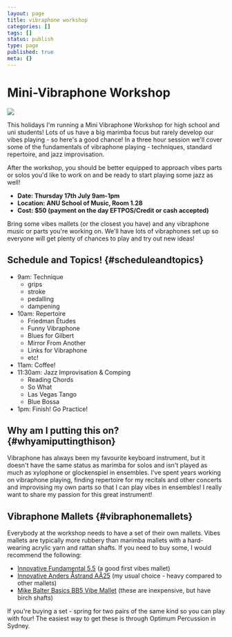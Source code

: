 ```yaml
---
layout: page
title: vibraphone workshop
categories: []
tags: []
status: publish
type: page
published: true
meta: {}
---
```


# Mini-Vibraphone Workshop

![](/squarespace_images/static_500baf96c4aa540325612fa5_t_53aa8961e4b02987deb7a49c_1403685228920_2012-02-21+12-13-06+iPad+Score+reading+Practice+Session.jpg_)

This holidays I'm running a Mini Vibraphone Workshop for high school
and uni students! Lots of us have a big marimba focus but rarely develop
our vibes playing - so here's a good chance! In a three hour session
we'll cover some of the fundamentals of vibraphone playing -
techniques, standard repertoire, and jazz improvisation.

After the workshop, you should be better equipped to approach vibes
parts or solos you\'d like to work on and be ready to start playing some
jazz as well!

-   **Date: Thursday 17th July 9am-1pm**
-   **Location: ANU School of Music, Room 1.28**
-   **Cost: \$50 (payment on the day EFTPOS/Credit or cash accepted)**

Bring some vibes mallets (or the closest you have) and any vibraphone
music or parts you\'re working on. We\'ll have lots of vibraphones set
up so everyone will get plenty of chances to play and try out new ideas!

## Schedule and Topics! {#scheduleandtopics}

-   9am: Technique
    -   grips
    -   stroke
    -   pedalling
    -   dampening
-   10am: Repertoire
    -   Friedman Études
    -   Funny Vibraphone
    -   Blues for Gilbert
    -   Mirror From Another
    -   Links for Vibraphone
    -   etc!
-   11am: Coffee!
-   11:30am: Jazz Improvisation & Comping
    -   Reading Chords
    -   So What
    -   Las Vegas Tango
    -   Blue Bossa
-   1pm: Finish! Go Practice!

## Why am I putting this on? {#whyamiputtingthison}

Vibraphone has always been my favourite keyboard instrument, but it
doesn\'t have the same status as marimba for solos and isn\'t played as
much as xylophone or glockenspiel in ensembles. I\'ve spent years
working on vibraphone playing, finding repertoire for my recitals and
other concerts and improvising my own parts so that I can play vibes in
ensembles! I really want to share my passion for this great instrument!

## Vibraphone Mallets {#vibraphonemallets}

Everybody at the workshop needs to have a set of their own mallets.
Vibes mallets are typically more rubbery than marimba mallets with a
hard-wearing acrylic yarn and rattan shafts. If you need to buy some, I
would recommend the following:

-   [Innovative Fundamental 5.5]() (a good first vibes mallet)
-   [Innovative Anders Åstrand AÅ25]() (my usual choice - heavy compared to other mallets)
-   [Mike Balter Basics BB5 Vibe Mallet]() (these are inexpensive, but have birch shafts)

If you\'re buying a set - spring for two pairs of the same kind so you
can play with four! The easiest way to get these is through Optimum
Percussion in Sydney.